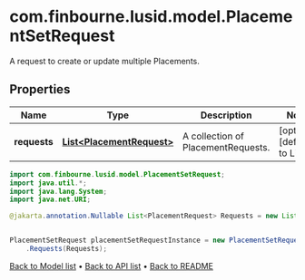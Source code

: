 # com.finbourne.lusid.model.PlacementSetRequest
A request to create or update multiple Placements.

## Properties

Name | Type | Description | Notes
------------ | ------------- | ------------- | -------------
**requests** | [**List&lt;PlacementRequest&gt;**](PlacementRequest.md) | A collection of PlacementRequests. | [optional] [default to List<PlacementRequest>]

```java
import com.finbourne.lusid.model.PlacementSetRequest;
import java.util.*;
import java.lang.System;
import java.net.URI;

@jakarta.annotation.Nullable List<PlacementRequest> Requests = new List<PlacementRequest>();


PlacementSetRequest placementSetRequestInstance = new PlacementSetRequest()
    .Requests(Requests);
```


[Back to Model list](../README.md#documentation-for-models) &#8226; [Back to API list](../README.md#documentation-for-api-endpoints) &#8226; [Back to README](../README.md)

